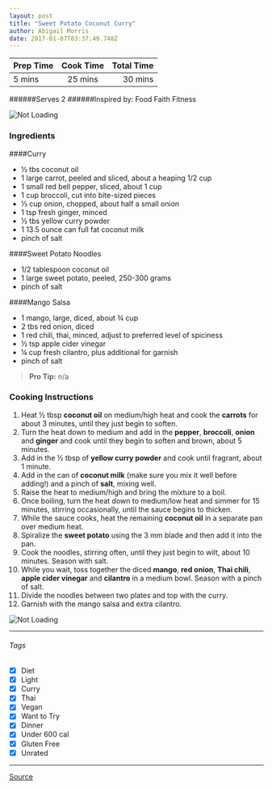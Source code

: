 ```yaml
---
layout: post
title: "Sweet Potato Coconut Curry"
author: Abigail Morris
date: 2017-01-07T03:37:49.748Z
---
```


| Prep Time  | Cook Time    | Total Time  |
| ---------- |:------------:| -----------:|
| 5 mins    | 25 mins      | 30 mins     |


######Serves 2
######Inspired by: Food Faith Fitness

![Not Loading](http://i.imgur.com/MZYx4Fql.png)

### Ingredients

####Curry
* ½ tbs coconut oil
* 1 large carrot, peeled and sliced, about a heaping 1/2 cup
* 1 small red bell pepper, sliced, about 1 cup
* 1 cup broccoli, cut into bite-sized pieces
* ⅓ cup onion, chopped, about half a small onion
* 1 tsp fresh ginger, minced
* ½ tbs yellow curry powder
* 1 13.5 ounce can full fat coconut milk
* pinch of salt

####Sweet Potato Noodles
* 1/2 tablespoon coconut oil
* 1 large sweet potato, peeled, 250-300 grams
* pinch of salt

####Mango Salsa
* 1 mango, large, diced, about ¾ cup
* 2 tbs red onion, diced
* 1 red chili, thai, minced, adjust to preferred level of spiciness
* ½ tsp apple cider vinegar
* ¼ cup fresh cilantro, plus additional for garnish
* pinch of salt

> **Pro Tip:** n/a

### Cooking Instructions

1. Heat ½ tbsp **coconut oil** on medium/high heat and cook the **carrots** for about 3 minutes, until they just begin to soften.
2. Turn the heat down to medium and add in the **pepper**, **broccoli**, **onion** and **ginger** and cook until they begin to soften and brown, about 5 minutes.
3. Add in the ½ tbsp of **yellow curry powder** and cook until fragrant, about 1 minute.
4. Add in the can of **coconut milk** (make sure you mix it well before adding!) and a pinch of **salt**, mixing well.
5. Raise the heat to medium/high and bring the mixture to a boil.
6. Once boiling, turn the heat down to medium/low heat and simmer for 15 minutes, stirring occasionally, until the sauce begins to thicken.
7. While the sauce cooks, heat the remaining **coconut oil** in a separate pan over medium heat.
8. Spiralize the **sweet potato** using the 3 mm blade and then add it into the pan.
9. Cook the noodles, stirring often, until they just begin to wilt, about 10 minutes. Season with salt.
10. While you wait, toss together the diced **mango**, **red onion**, **Thai chili**, **apple cider vinegar** and **cilantro** in a medium bowl. Season with a pinch of salt.
11. Divide the noodles between two plates and top with the curry. 
12. Garnish with the mango salsa and extra cilantro.

![Not Loading](http://i.imgur.com/W5zqXqNm.png)

---

###### Tags
- [x] Diet
- [x] Light
- [x] Curry
- [x] Thai
- [x] Vegan
- [x] Want to Try
- [x] Dinner
- [x] Under 600 cal
- [x] Gluten Free
- [x] Unrated

---

[Source](http://www.foodfaithfitness.com/vegan-coconut-curry-with-sweet-potato-noodles/)

